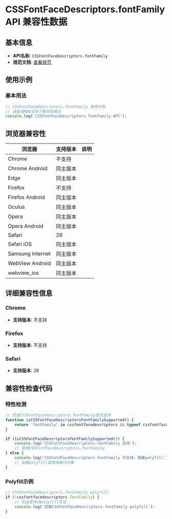 # CSSFontFaceDescriptors.fontFamily API 兼容性数据

## 基本信息

- **API名称**: `CSSFontFaceDescriptors.fontFamily`
- **规范文档**: [查看规范](https://drafts.csswg.org/css-fonts/#dom-cssfontfacedescriptors-fontfamily)

## 使用示例

### 基本用法

```javascript
// CSSFontFaceDescriptors.fontFamily 使用示例
// 请查阅MDN文档了解具体用法
console.log('CSSFontFaceDescriptors.fontFamily API');
```

## 浏览器兼容性

| 浏览器 | 支持版本 | 说明 |
|--------|----------|------|
| Chrome | 不支持 |  |
| Chrome Android | 同主版本 |  |
| Edge | 同主版本 |  |
| Firefox | 不支持 |  |
| Firefox Android | 同主版本 |  |
| Oculus | 同主版本 |  |
| Opera | 同主版本 |  |
| Opera Android | 同主版本 |  |
| Safari | 26 |  |
| Safari iOS | 同主版本 |  |
| Samsung Internet | 同主版本 |  |
| WebView Android | 同主版本 |  |
| webview_ios | 同主版本 |  |

## 详细兼容性信息

### Chrome

- **支持版本**: 不支持

### Firefox

- **支持版本**: 不支持

### Safari

- **支持版本**: 26

## 兼容性检查代码

### 特性检测

```javascript
// 检查CSSFontFaceDescriptors.fontFamily是否支持
function isCSSFontFaceDescriptorsFontFamilySupported() {
    return 'fontFamily' in cssfontfacedescriptors && typeof cssfontfacedescriptors.fontFamily === 'function';
}

if (isCSSFontFaceDescriptorsFontFamilySupported()) {
    console.log('CSSFontFaceDescriptors.fontFamily 支持');
    // 使用CSSFontFaceDescriptors.fontFamily
} else {
    console.log('CSSFontFaceDescriptors.fontFamily 不支持，需要polyfill');
    // 加载polyfill或使用替代方案
}
```

### Polyfill示例

```javascript
// CSSFontFaceDescriptors.fontFamily polyfill
if (!cssfontfacedescriptors.fontFamily) {
    // 在这里添加polyfill实现
    console.log('加载CSSFontFaceDescriptors.fontFamily polyfill');
}
```

